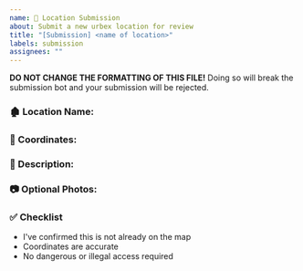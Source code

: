 ```yaml
---
name: 📍 Location Submission
about: Submit a new urbex location for review
title: "[Submission] <name of location>"
labels: submission
assignees: ""
---
```


**DO NOT CHANGE THE FORMATTING OF THIS FILE!** Doing so will break the submission bot and your submission will be rejected.

### 🏚️ Location Name:
<!-- e.g. Abandoned Train Station -->

### 📍 Coordinates:
<!-- e.g. 40.7128, -74.0060 -->

### 📄 Description:
<!-- Notes, access info, risk level, graffiti, etc. -->

### 📷 Optional Photos:
<!-- Links to hosted images (imgur/freepik/etc) -->

### ✅ Checklist
* I've confirmed this is not already on the map
* Coordinates are accurate
* No dangerous or illegal access required
